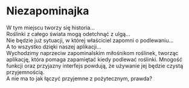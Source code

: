 # Niezapominajka
W tym miejscu tworzy się historia... \
Roślinki z całego świata mogą odetchnąć z ulgą...\
Nie będzie już sytuacji, w której właściciel zapomni o podlewaniu... \
A to wszystko dzięki naszej aplikacji... \
Wychodzimy naprzeciw zapominalskim miłośnikom roślinek, tworząc aplikację, która pomaga zapamiętać kiedy podlewać roślinki. Mnogość funkcji oraz przyjazny interfejs powdują, że używanie jej będzie czystą przyjemnością.\
A nie ma to jak łączyć przyjemne z pożytecznym, prawda?
